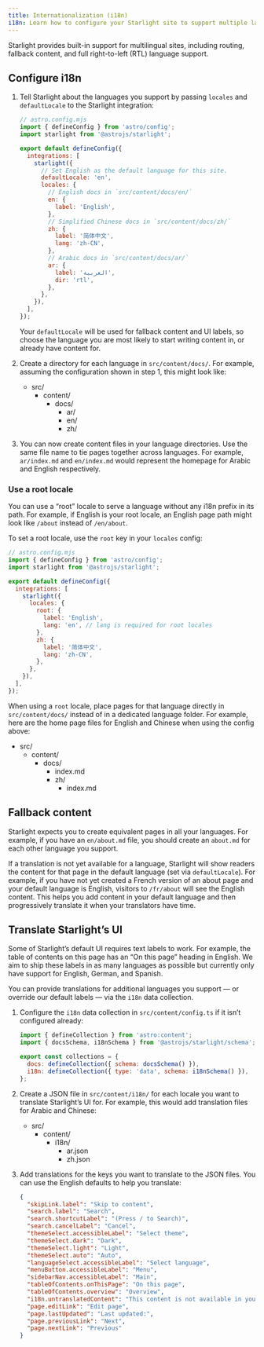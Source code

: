```yaml
---
title: Internationalization (i18n)
i18n: Learn how to configure your Starlight site to support multiple languages.
---
```


Starlight provides built-in support for multilingual sites, including routing, fallback content, and full right-to-left (RTL) language support.

## Configure i18n

1. Tell Starlight about the languages you support by passing `locales` and `defaultLocale` to the Starlight integration:

   ```js
   // astro.config.mjs
   import { defineConfig } from 'astro/config';
   import starlight from '@astrojs/starlight';

   export default defineConfig({
     integrations: [
       starlight({
         // Set English as the default language for this site.
         defaultLocale: 'en',
         locales: {
           // English docs in `src/content/docs/en/`
           en: {
             label: 'English',
           },
           // Simplified Chinese docs in `src/content/docs/zh/`
           zh: {
             label: '简体中文',
             lang: 'zh-CN',
           },
           // Arabic docs in `src/content/docs/ar/`
           ar: {
             label: 'العربية',
             dir: 'rtl',
           },
         },
       }),
     ],
   });
   ```

   Your `defaultLocale` will be used for fallback content and UI labels, so choose the language you are most likely to start writing content in, or already have content for.

2. Create a directory for each language in `src/content/docs/`.
   For example, assuming the configuration shown in step 1, this might look like:

   - src/
     - content/
       - docs/
         - ar/
         - en/
         - zh/

3. You can now create content files in your language directories. Use the same file name to tie pages together across languages. For example, `ar/index.md` and `en/index.md` would represent the homepage for Arabic and English respectively.

### Use a root locale

You can use a “root” locale to serve a language without any i18n prefix in its path. For example, if English is your root locale, an English page path might look like `/about` instead of `/en/about`.

To set a root locale, use the `root` key in your `locales` config:

```js
// astro.config.mjs
import { defineConfig } from 'astro/config';
import starlight from '@astrojs/starlight';

export default defineConfig({
  integrations: [
    starlight({
      locales: {
        root: {
          label: 'English',
          lang: 'en', // lang is required for root locales
        },
        zh: {
          label: '简体中文',
          lang: 'zh-CN',
        },
      },
    }),
  ],
});
```

When using a `root` locale, place pages for that language directly in `src/content/docs/` instead of in a dedicated language folder. For example, here are the home page files for English and Chinese when using the config above:

- src/
  - content/
    - docs/
      - index.md
      - zh/
        - index.md

## Fallback content

Starlight expects you to create equivalent pages in all your languages. For example, if you have an `en/about.md` file, you should create an `about.md` for each other language you support.

If a translation is not yet available for a language, Starlight will show readers the content for that page in the default language (set via `defaultLocale`). For example, if you have not yet created a French version of an about page and your default language is English, visitors to `/fr/about` will see the English content. This helps you add content in your default language and then progressively translate it when your translators have time.

## Translate Starlight’s UI

Some of Starlight’s default UI requires text labels to work.
For example, the table of contents on this page has an “On this page” heading in English.
We aim to ship these labels in as many languages as possible but currently only have support for English, German, and Spanish.

You can provide translations for additional languages you support — or override our default labels — via the `i18n` data collection.

1. Configure the `i18n` data collection in `src/content/config.ts` if it isn’t configured already:

   ```js
   import { defineCollection } from 'astro:content';
   import { docsSchema, i18nSchema } from '@astrojs/starlight/schema';

   export const collections = {
     docs: defineCollection({ schema: docsSchema() }),
     i18n: defineCollection({ type: 'data', schema: i18nSchema() }),
   };
   ```

2. Create a JSON file in `src/content/i18n/` for each locale you want to translate Starlight’s UI for.
   For example, this would add translation files for Arabic and Chinese:

   - src/
     - content/
       - i18n/
         - ar.json
         - zh.json

3. Add translations for the keys you want to translate to the JSON files. You can use the English defaults to help you translate:

   ```json
   {
     "skipLink.label": "Skip to content",
     "search.label": "Search",
     "search.shortcutLabel": "(Press / to Search)",
     "search.cancelLabel": "Cancel",
     "themeSelect.accessibleLabel": "Select theme",
     "themeSelect.dark": "Dark",
     "themeSelect.light": "Light",
     "themeSelect.auto": "Auto",
     "languageSelect.accessibleLabel": "Select language",
     "menuButton.accessibleLabel": "Menu",
     "sidebarNav.accessibleLabel": "Main",
     "tableOfContents.onThisPage": "On this page",
     "tableOfContents.overview": "Overview",
     "i18n.untranslatedContent": "This content is not available in your language yet.",
     "page.editLink": "Edit page",
     "page.lastUpdated": "Last updated:",
     "page.previousLink": "Next",
     "page.nextLink": "Previous"
   }
   ```
